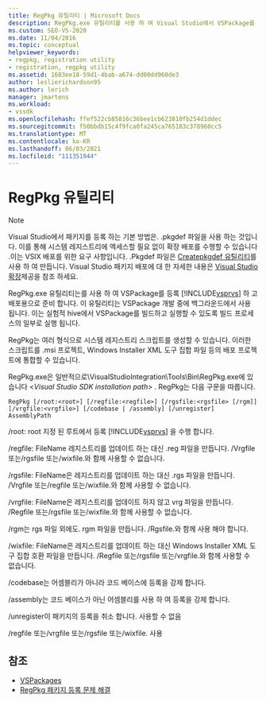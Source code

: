 ```yaml
---
title: RegPkg 유틸리티 | Microsoft Docs
description: RegPkg.exe 유틸리티를 사용 하 여 Visual Studio에서 VSPackage를 등록 하 고 배포를 위해 준비 하는 방법을 알아봅니다.
ms.custom: SEO-VS-2020
ms.date: 11/04/2016
ms.topic: conceptual
helpviewer_keywords:
- regpkg, registration utility
- registration, regpkg utility
ms.assetid: 1683ee18-59d1-4bab-a674-dd00dd960de3
author: leslierichardson95
ms.author: lerich
manager: jmartens
ms.workload:
- vssdk
ms.openlocfilehash: ffef522cb85816c36bee1cb623810fb254d1ddec
ms.sourcegitcommit: f50bbdb15c4f9fca0fa245ca765183c378960cc5
ms.translationtype: MT
ms.contentlocale: ko-KR
ms.lasthandoff: 06/03/2021
ms.locfileid: "111351944"
---
```

# <a name="regpkg-utility"></a>RegPkg 유틸리티
> [!NOTE]
> Visual Studio에서 패키지를 등록 하는 기본 방법은. .pkgdef 파일을 사용 하는 것입니다. 이를 통해 시스템 레지스트리에 액세스할 필요 없이 확장 배포를 수행할 수 있습니다 .이는 VSIX 배포를 위한 요구 사항입니다. .Pkgdef 파일은 [Createpkgdef 유틸리티](../../extensibility/internals/createpkgdef-utility.md)를 사용 하 여 만듭니다. Visual Studio 패키지 배포에 대 한 자세한 내용은 [Visual Studio 확장](../../extensibility/shipping-visual-studio-extensions.md)제공을 참조 하세요.

 RegPkg.exe 유틸리티는를 사용 하 여 VSPackage를 등록 [!INCLUDE[vsprvs](../../code-quality/includes/vsprvs_md.md)] 하 고 배포용으로 준비 합니다. 이 유틸리티는 VSPackage 개발 중에 백그라운드에서 사용 됩니다. 이는 실험적 hive에서 VSPackage를 빌드하고 실행할 수 있도록 빌드 프로세스의 일부로 실행 됩니다.

 RegPkg는 여러 형식으로 시스템 레지스트리 스크립트를 생성할 수 있습니다. 이러한 스크립트를 .msi 프로젝트, Windows Installer XML 도구 집합 파일 등의 배포 프로젝트에 통합할 수 있습니다.

 RegPkg.exe은 일반적으로\VisualStudioIntegration\Tools\Bin\RegPkg.exe에 있습니다 \<*Visual Studio SDK installation path*> . RegPkg는 다음 구문을 따릅니다.

```
RegPkg [/root:<root>] [/regfile:<regfile>] [/rgsfile:<rgsfile> [/rgm]] [/vrgfile:<vrgfile>] [/codebase | /assembly] [/unregister] AssemblyPath
```

 /root: root 지정 된 루트에서 등록 [!INCLUDE[vsprvs](../../code-quality/includes/vsprvs_md.md)] 을 수행 합니다.

 /regfile: FileName 레지스트리를 업데이트 하는 대신 .reg 파일을 만듭니다.  /Vrgfile 또는/rgsfile 또는/wixfile.와 함께 사용할 수 없습니다.

 /rgsfile: FileName은 레지스트리를 업데이트 하는 대신 .rgs 파일을 만듭니다.  /Vrgfile 또는/regfile 또는/wixfile.와 함께 사용할 수 없습니다.

 /vrgfile: FileName은 레지스트리를 업데이트 하지 않고 vrg 파일을 만듭니다.  /Regfile 또는/rgsfile 또는/wixfile.와 함께 사용할 수 없습니다.

 /rgm는 rgs 파일 외에도. rgm 파일을 만듭니다.  /Rgsfile.와 함께 사용 해야 합니다.

 /wixfile: FileName은 레지스트리를 업데이트 하는 대신 Windows Installer XML 도구 집합 호환 파일을 만듭니다.  /Regfile 또는/rgsfile 또는/vrgfile.와 함께 사용할 수 없습니다.

 /codebase는 어셈블리가 아니라 코드 베이스에 등록을 강제 합니다.

 /assembly는 코드 베이스가 아닌 어셈블리를 사용 하 여 등록을 강제 합니다.

 /unregister이 패키지의 등록을 취소 합니다.  사용할 수 없음

 /regfile 또는/vrgfile 또는/rgsfile 또는/wixfile. 사용

## <a name="see-also"></a>참조
- [VSPackages](../../extensibility/internals/vspackages.md)
- [RegPkg 패키지 등록 문제 해결](../../extensibility/internals/troubleshooting-regpkg-package-registration.md)
